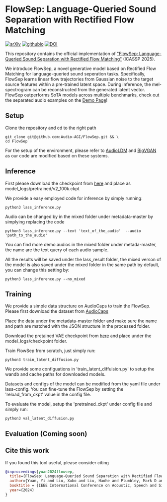# FlowSep: Language-Queried Sound Separation with Rectified Flow Matching
[![arXiv](https://img.shields.io/badge/arXiv-2409.07614-brightgreen.svg?style=flat-square)](https://arxiv.org/abs/2409.07614)  [![githubio](https://img.shields.io/badge/GitHub.io-Audio_Samples-blue?logo=Github&style=flat-square)](https://audio-agi.github.io/FlowSep_demo/)  [![DOI](https://img.shields.io/badge/Zenodo-10.5281%2Fzenodo.13869711-blue)](https://zenodo.org/records/13869712)


This repository contains the official implementation of ["FlowSep: Language-Queried Sound Separation with Rectified Flow Matching"](https://arxiv.org/abs/2409.07614) (ICASSP 2025).

We introduce FlowSep, a novel generative model based on Rectified Flow Matching for language-queried sound seperation tasks. Specifically, FlowSep learns linear flow trajectories from Gaussian noise to the target source features within a pre-trained latent space. During inference, the mel-spectrogram can be reconstructed from the generated latent vector. FlowSep outperforms SoTA models across multiple benchmarks, check out the separated audio examples on the [Demo Page](https://audio-agi.github.io/FlowSep_demo/)!

## Setup

Clone the repository and cd to the right path

  ```shell
  git clone git@github.com:Audio-AGI/FlowSep.git && \
  cd FlowSep 
  ```
For the setup of the environment, please refer to [AudioLDM](https://github.com/haoheliu/AudioLDM-training-finetuning) and [BigVGAN](https://github.com/NVIDIA/BigVGAN) as our code are modified based on these systems. 

## Inference 

First please download the checkpoint from [here](https://zenodo.org/records/13869712) and place as model_logs/pretrained/v2_100k.ckpt 

We provide a easy employed code for inference by simply running: 

  ```shell
  python3 lass_inference.py
  ```
Audio can be changed by in the mixed folder under metadata-master by simplying replacing the code

  ```shell
  python3 lass_inference.py --text 'text_of_the_audio'  --audio 'path_to_the_audio'
  ```

You can find more demo audios in the mixed folder under metada-master, the name are the text query of each audio sample.

All the results will be saved under the lass_result folder, the mixed verson of the model is also saved under the mixed folder in the same path by default, you can change this setting by: 

  ```shell
  python3 lass_inference.py --no_mixed
  ```

## Training

We provide a simple data structure on AudioCaps to train the FlowSep. Please first download the dataset from [AudioCaps](https://audiocaps.github.io/)

Place the data under the metadata-master folder and make sure the name and path are matched with the JSON structure in the processed folder. 

Download the pretained VAE checkpoint from [here](https://zenodo.org/records/13869712) and place under the model_logs/checkpoint folder.

Train FlowSep from scratch, just simply run: 
  ```shell
  python3 train_latent_diffusion.py 
  ```

We provide some configuations in 'train_latent_diffuision.py' to setup the wandb and cache paths for downloaded models. 

Datasets and configs of the model can be modified from the yaml file under lass-config. You can fine-tune the FlowSep by setting the 'reload_from_ckpt' value in the config file. 

To evaluate the model, setup the 'pretrained_ckpt' under config file and simply run: 

  ```shell
  python3 val_latent_diffusion.py 
  ```

## Evaluation (Coming soon)




## Cite this work

If you found this tool useful, please consider citing
```bibtex
@inproceedings{yuan2024flowsep,
  title={FlowSep: Language-Queried Sound Separation with Rectified Flow Matching},
  author={Yuan, Yi and Liu, Xubo and Liu, Haohe and Plumbley, Mark D and Wang, Wenwu},
  booktitle = {IEEE International Conference on Acoustic, Speech and Signal Procssing (ICASSP)},
  year={2024}
}
```

